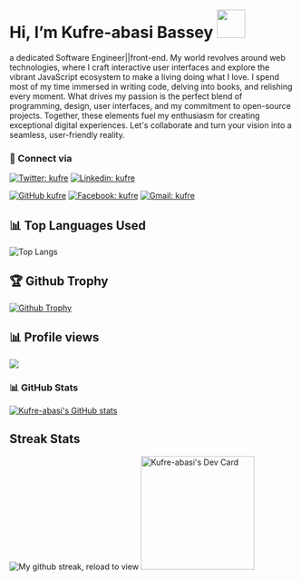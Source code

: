 <p><h1> Hi, I’m Kufre-abasi Bassey <img src="https://media.giphy.com/media/mGcNjsfWAjY5AEZNw6/giphy.gif" width="50"></h1>  a dedicated Software Engineer||front-end. My world revolves around web technologies, where I craft interactive user interfaces and explore the vibrant JavaScript ecosystem to make a living doing what I love.
I spend most of my time immersed in writing code, delving into books, and relishing every moment. What drives my passion is the perfect blend of programming, design, user interfaces, and my commitment to open-source projects. Together, these elements fuel my enthusiasm for creating exceptional digital experiences.
Let's collaborate and turn your vision into a seamless, user-friendly reality.
</p>

 ### 🔗 Connect via
 [![Twitter: kufre](https://img.shields.io/twitter/follow/kufreabasiBass1?style=social)](https://twitter.com/kufreabasiBass1)
[![Linkedin: kufre](https://img.shields.io/badge/-kufreabasibassey-blue?style=flat-square&logo=Linkedin&logoColor=white&link=https://www.linkedin.com/in/kufre-abasi-bassey-692b38212/)](https://www.linkedin.com/in/kufre-abasi-bassey-692b38212/)
<!-- [![Whatsapp: kufre](https://img.shields.io/badge/-kufreabasibassey-green?style=flat-square&logo=Whatsapp&logoColor=white&link=https://wa.link/x477i5/)](https://wa.link/x477i5) -->
[![GitHub kufre](https://img.shields.io/github/followers/kufre-abasi?label=follow&style=social)](https://github.com/kufre-abasi)
[![Facebook: kufre](https://img.shields.io/badge/-kufreabasibassey-blue?style=flat-square&logo=Facebook&logoColor=white&link=https://web.facebook.com/kuferabasi/)](https://web.facebook.com/kuferabasi)
[![Gmail: kufre](https://img.shields.io/badge/-kufreabasibassey-red?style=flat-square&logo=Gmail&logoColor=white&link=mailto:kufreabasibassey3@gmail.com)](mailto:kufreabasibassey3@gmail.com)
<!--<p align="left"> <img src="https://komarev.com/ghpvc/?username=kufre-abasi&label=Profile%20views&color=0e75b6&style=flat" alt="kufre" /> </p>-->

<!--![Kufre's GitHub stats](https://github-readme-stats.vercel.app/api?username=kufre-abasi&show_icons=true&theme=transparent)-->
## 📊 Top Languages Used

![Top Langs](https://github-readme-stats.vercel.app/api/top-langs/?username=kufre-abasi&layout=compact)

## 🏆 Github Trophy
  
<a href="https://hire-kufre.netlify.app/">
<img alt="Github Trophy" src="https://github-profile-trophy.vercel.app/?username=kufre-abasi&theme=gruvbox">
</a>

## 📊 Profile views
  ![](https://komarev.com/ghpvc/?username=kufre-abasi&color=green) <br />
  
### 📊 GitHub Stats

<a href="https://github.com/kufre-abasi"><img src="https://github-readme-stats.vercel.app/api?username=kufre-abasi&show_icons=true&theme=transparent" alt="Kufre-abasi's GitHub stats" /></a>

## Streak Stats

<img alt="My github streak, reload to view" src="https://github-readme-streak-stats.herokuapp.com/?user=kufre-abasi&theme=dark">
<!-- 
- 📫 How to reach me
-  Email: kufreabasibassey3@gmail.com ,
-   WhatsApp: +238143141053 ,
-   Twitter: @kufrekufreabasibass1 ,
-   Facebook: kufre-abasi bassey...
-   hire-kufre.netlify.app -->

<!---
kufre-abasi/kufre-abasi is a ✨ special ✨ repository because its `README.md` (this file) appears on your GitHub profile.
You can click the Preview link to take a look at your changes.
--->


<a href="https://app.daily.dev/DailyDevTips">
  <img src="https://api.daily.dev/devcards/9df4e2efb1574960b89a3ff5eee74f4a.png?r=abt" width="200"  alt="Kufre-abasi's Dev Card"/>
 </a>

 
